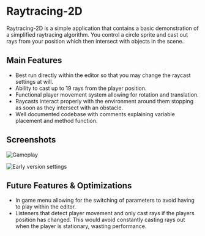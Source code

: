 # Raytracing-2D

Raytracing-2D is a simple application that contains a basic demonstration of a simplified raytracing algorithm. You control a circle sprite and cast out rays from your position which then intersect with objects in the scene.

## Main Features

- Best run directly within the editor so that you may change the raycast settings at will.
- Ability to cast up to 19 rays from the player position.
- Functional player movement system allowing for rotation and translation.
- Raycasts interact properly with the environment around them stopping as soon as they intersect with an obstacle.
- Well documented codebase with comments explaining variable placement and method function.

## Screenshots

![Gameplay](https://github.com/MilkeZa/raytracing-2d/tree/master/Assets/raytracingGameplay.png)

![Early version settings](https://github.com/MilkeZa/raytracing-2d/tree/master/Assets/earlyVersionSettings.png)

## Future Features & Optimizations

- In game menu allowing for the switching of parameters to avoid having to play within the editor.
- Listeners that detect player movement and only cast rays if the players position has changed. This would avoid constantly casting rays out when the player is stationary, wasting performance.
